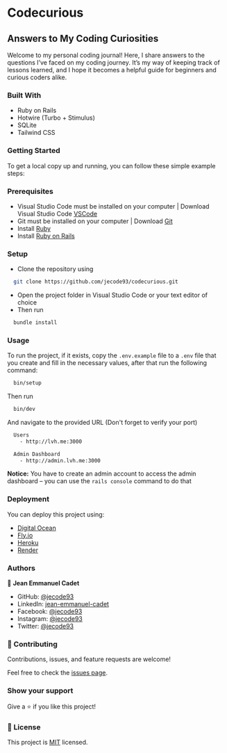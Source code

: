 # Codecurious

## Answers to My Coding Curiosities

Welcome to my personal coding journal!
Here, I share answers to the questions I’ve faced on my coding journey. It’s my way of keeping track of lessons learned,
and I hope it becomes a helpful guide for beginners and curious coders alike.

### Built With

- Ruby on Rails
- Hotwire (Turbo + Stimulus)
- SQLite
- Tailwind CSS

### Getting Started

To get a local copy up and running, you can follow these simple example steps:

### Prerequisites

- Visual Studio Code must be installed on your computer | Download Visual Studio
  Code [VSCode](https://code.visualstudio.com/)
- Git must be installed on your computer | Download [Git](https://git-scm.com/downloads)
- Install [Ruby](https://www.ruby-lang.org/en/documentation/installation/)
- Install [Ruby on Rails](https://guides.rubyonrails.org/install_ruby_on_rails.html)

### Setup

- Clone the repository using

```sh
  git clone https://github.com/jecode93/codecurious.git
```

- Open the project folder in Visual Studio Code or your text editor of choice
- Then run

```sh
  bundle install
```

### Usage

To run the project, if it exists, copy the `.env.example` file to a `.env` file that you create and fill in the necessary
values, after that run the following command:

```sh
  bin/setup
```

Then run

```sh
  bin/dev
```

And navigate to the provided URL (Don't forget to verify your port)

```sh
  Users
    - http://lvh.me:3000

  Admin Dashboard
    - http://admin.lvh.me:3000
```

**Notice:** You have to create an admin account to access the admin dashboard – you can use the `rails console` command to do that

### Deployment

You can deploy this project using:

- [Digital Ocean](https://www.digitalocean.com/)
- [Fly.io](https://fly.io/)
- [Heroku](https://www.heroku.com/)
- [Render](https://render.com/)

### Authors

👤 **Jean Emmanuel Cadet**

- GitHub: [@jecode93](https://github.com/jecode93)
- LinkedIn: [jean-emmanuel-cadet](https://www.linkedin.com/in/jean-emmanuel-cadet/)
- Facebook: [@jecode93](https://www.facebook.com/jecode93)
- Instagram: [@jecode93](https://instagram.com/jecode93)
- Twitter: [@jecode93](https://twitter.com/jecode93)

### 🤝 Contributing

Contributions, issues, and feature requests are welcome!

Feel free to check the [issues page](../../issues/).

### Show your support

Give a ⭐️ if you like this project!

### 📝 License

This project is [MIT](./LICENSE) licensed.

